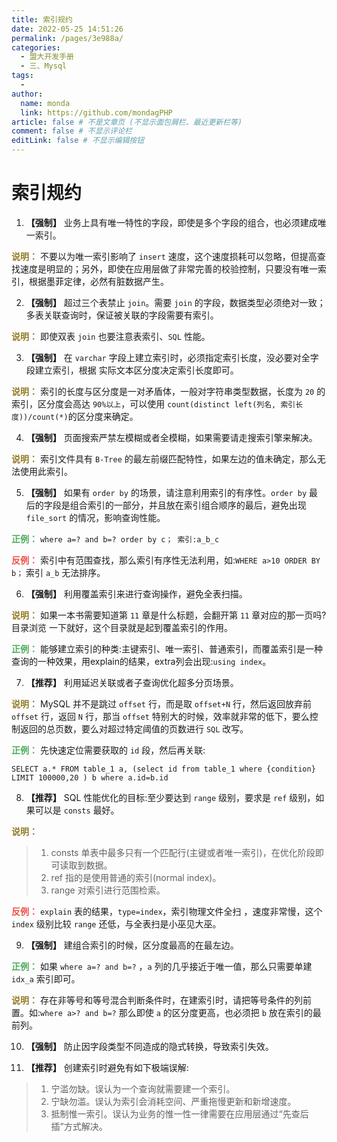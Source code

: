 ```yaml
---
title: 索引规约
date: 2022-05-25 14:51:26
permalink: /pages/3e988a/
categories:
  - 盟大开发手册
  - 三、Mysql
tags:
  - 
author: 
  name: monda
  link: https://github.com/mondagPHP
article: false # 不是文章页 (不显示面包屑栏、最近更新栏等)
comment: false # 不显示评论栏
editLink: false # 不显示编辑按钮
---
```

# 索引规约

1. **【强制】**  业务上具有唯一特性的字段，即使是多个字段的组合，也必须建成唯一索引。

**<font color='#937c27'>说明：</font>** 不要以为唯一索引影响了 `insert` 速度，这个速度损耗可以忽略，但提高查找速度是明显的；另外，即使在应用层做了非常完善的校验控制，只要没有唯一索引，根据墨菲定律，必然有脏数据产生。

2. **【强制】**  超过三个表禁止 `join`。需要 `join` 的字段，数据类型必须绝对一致；多表关联查询时，保证被关联的字段需要有索引。

**<font color='#937c27'>说明：</font>** 即使双表 `join` 也要注意表索引、`SQL` 性能。

3. **【强制】**  在 `varchar` 字段上建立索引时，必须指定索引长度，没必要对全字段建立索引，根据 实际文本区分度决定索引长度即可。

**<font color='#937c27'>说明：</font>** 索引的长度与区分度是一对矛盾体，一般对字符串类型数据，长度为 `20` 的索引，区分度会高达 `90%以上`，可以使用 `count(distinct left(列名, 索引长度))/count(*)`的区分度来确定。

4. **【强制】**  页面搜索严禁左模糊或者全模糊，如果需要请走搜索引擎来解决。

**<font color='#937c27'>说明：</font>** 索引文件具有 `B-Tree` 的最左前缀匹配特性，如果左边的值未确定，那么无法使用此索引。

5. **【强制】**  如果有 `order by` 的场景，请注意利用索引的有序性。`order by` 最后的字段是组合索引的一部分，并且放在索引组合顺序的最后，避免出现 `file_sort` 的情况，影响查询性能。

**<font color='#4ead5b'>正例：</font>** `where a=? and b=? order by c； 索引:a_b_c`

**<font color='#ec5248'>反例：</font>** 索引中有范围查找，那么索引有序性无法利用，如:`WHERE a>10 ORDER BY b；` 索引 `a_b` 无法排序。

6. **【强制】**  利用覆盖索引来进行查询操作，避免全表扫描。

**<font color='#937c27'>说明：</font>** 如果一本书需要知道第 `11` 章是什么标题，会翻开第 `11` 章对应的那一页吗?目录浏览 一下就好，这个目录就是起到覆盖索引的作用。

**<font color='#4ead5b'>正例：</font>** 能够建立索引的种类:主键索引、唯一索引、普通索引，而覆盖索引是一种查询的一种效果，用explain的结果，extra列会出现:`using index`。

7. **【推荐】** 利用延迟关联或者子查询优化超多分页场景。

**<font color='#937c27'>说明：</font>** MySQL 并不是跳过 `offset` 行，而是取 `offset+N` 行，然后返回放弃前 `offset` 行，返回 `N` 行，那当 `offset` 特别大的时候，效率就非常的低下，要么控制返回的总页数，要么对超过特定阈值的页数进行 `SQL` 改写。

**<font color='#4ead5b'>正例：</font>** 先快速定位需要获取的 `id` 段，然后再关联:

```
SELECT a.* FROM table_1 a, (select id from table_1 where {condition} LIMIT 100000,20 ) b where a.id=b.id

```

8. **【推荐】** SQL 性能优化的目标:至少要达到 `range` 级别，要求是 `ref` 级别，如果可以是 `consts` 最好。

**<font color='#937c27'>说明：</font>**

> 1) consts 单表中最多只有一个匹配行(主键或者唯一索引)，在优化阶段即可读取到数据。
> 2) ref 指的是使用普通的索引(normal index)。
> 3) range 对索引进行范围检索。

**<font color='#ec5248'>反例：</font>** `explain` 表的结果，`type=index`，索引物理文件全扫 ，速度非常慢，这个 `index` 级别比较 `range` 还低，与全表扫是小巫见大巫。

9. **【强制】**  建组合索引的时候，区分度最高的在最左边。

**<font color='#4ead5b'>正例：</font>** 如果 `where a=? and b=?` ，`a` 列的几乎接近于唯一值，那么只需要单建 `idx_a` 索引即可。

**<font color='#937c27'>说明：</font>** 存在非等号和等号混合判断条件时，在建索引时，请把等号条件的列前置。如:`where a>? and b=?` 那么即使 `a` 的区分度更高，也必须把 `b` 放在索引的最前列。

10. **【强制】**  防止因字段类型不同造成的隐式转换，导致索引失效。

11. **【推荐】** 创建索引时避免有如下极端误解:

> 1) 宁滥勿缺。误认为一个查询就需要建一个索引。
> 2) 宁缺勿滥。误认为索引会消耗空间、严重拖慢更新和新增速度。
> 3) 抵制惟一索引。误认为业务的惟一性一律需要在应用层通过“先查后插”方式解决。
